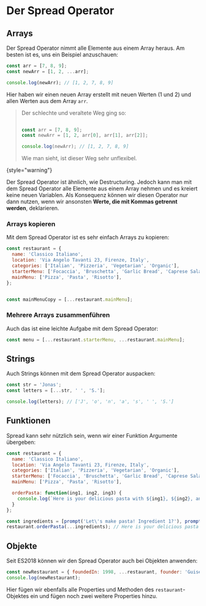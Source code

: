 # Der Spread Operator

## Arrays

Der Spread Operator nimmt alle Elemente aus einem Array heraus. Am besten ist es, uns ein Beispiel anzuschauen:

````Javascript
const arr = [7, 8, 9];
const newArr = [1, 2, ...arr];

console.log(newArr); // [1, 2, 7, 8, 9]
````

Hier haben wir einen neuen Array erstellt mit neuen Werten (1 und 2) und allen Werten aus dem Array `arr`.

> Der schlechte und veraltete Weg ging so:
>
> ````Javascript
>   
> const arr = [7, 8, 9];
> const newArr = [1, 2, arr[0], arr[1], arr[2]];
> 
> console.log(newArr); // [1, 2, 7, 8, 9]
> ````
>
> Wie man sieht, ist dieser Weg sehr unflexibel.

{style="warning"}

Der Spread Operator ist ähnlich, wie Destructuring. Jedoch kann man mit dem Spread Operator alle Elemente aus einem Array nehmen und es kreiert keine
neuen Variablen. Als Konsequenz können wir diesen Operator nur dann nutzen, wenn wir ansonsten **Werte, die mit Kommas getrennt werden**, deklarieren.

### Arrays kopieren

Mit dem Spread Operator ist es sehr einfach Arrays zu kopieren:

````Javascript
const restaurant = {
  name: 'Classico Italiano',
  location: 'Via Angelo Tavanti 23, Firenze, Italy',
  categories: ['Italian', 'Pizzeria', 'Vegetarian', 'Organic'],
  starterMenu: ['Focaccia', 'Bruschetta', 'Garlic Bread', 'Caprese Salad'],
  mainMenu: ['Pizza', 'Pasta', 'Risotto'],
};


const mainMenuCopy = [...restaurant.mainMenu];
````

### Mehrere Arrays zusammenführen

Auch das ist eine leichte Aufgabe mit dem Spread Operator:

````Javascript
const menu = [...restaurant.starterMenu, ...restaurant.mainMenu];
````

## Strings

Auch Strings können mit dem Spread Operator auspacken:

````Javascript
const str = 'Jonas';
const letters = [...str, ' ', 'S.'];

console.log(letters); // ['J', 'o', 'n', 'a', 's', ' ', 'S.']
````

## Funktionen

Spread kann sehr nützlich sein, wenn wir einer Funktion Argumente übergeben:

````Javascript
const restaurant = {
  name: 'Classico Italiano',
  location: 'Via Angelo Tavanti 23, Firenze, Italy',
  categories: ['Italian', 'Pizzeria', 'Vegetarian', 'Organic'],
  starterMenu: ['Focaccia', 'Bruschetta', 'Garlic Bread', 'Caprese Salad'],
  mainMenu: ['Pizza', 'Pasta', 'Risotto'],

  orderPasta: function(ing1, ing2, ing3) {
    console.log(`Here is your delicious pasta with ${ing1}, ${ing2}, and ${ing3}`);
  }
};

const ingredients = [prompt('Let\'s make pasta! Ingredient 1?'), prompt('Ingredient 2?'), prompt('Ingredient 3?')];
restaurant.orderPasta(...ingredients); // Here is your delicious pasta with 1, 2, 3
````

## Objekte

Seit ES2018 können wir den Spread Operator auch bei Objekten anwenden:

````Javascript
const newRestaurant = { foundedIn: 1998, ...restaurant, founder: 'Guiseppe' };
console.log(newRestaurant);
````

Hier fügen wir ebenfalls alle Properties und Methoden des `restaurant`-Objektes ein und fügen noch zwei weitere Properties hinzu.